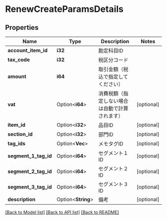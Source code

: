 # RenewCreateParamsDetails

## Properties

Name | Type | Description | Notes
------------ | ------------- | ------------- | -------------
**account_item_id** | **i32** | 勘定科目ID | 
**tax_code** | **i32** | 税区分コード | 
**amount** | **i64** | 取引金額（税込で指定してください） | 
**vat** | Option<**i64**> | 消費税額（指定しない場合は自動で計算されます） | [optional]
**item_id** | Option<**i32**> | 品目ID | [optional]
**section_id** | Option<**i32**> | 部門ID | [optional]
**tag_ids** | Option<**Vec<i32>**> | メモタグID | [optional]
**segment_1_tag_id** | Option<**i64**> | セグメント１ID | [optional]
**segment_2_tag_id** | Option<**i64**> | セグメント２ID | [optional]
**segment_3_tag_id** | Option<**i64**> | セグメント３ID | [optional]
**description** | Option<**String**> | 備考 | [optional]

[[Back to Model list]](../README.md#documentation-for-models) [[Back to API list]](../README.md#documentation-for-api-endpoints) [[Back to README]](../README.md)


